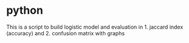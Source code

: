 # python
This is a script to build logistic model and evaluation in 1. jaccard index (accuracy) and 2. confusion matrix with graphs

